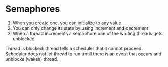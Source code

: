 # Semaphores

1. When you create one, you can initialize to any value
2. You can only change its state by using increment and decrement
3. When a thread increments a semaphore one of the waiting threads gets unblocked

Thread is blocked: thread tells a scheduler that it cannot proceed. Scheduler does not let thread to run untill there is an event that occurs and unblocks (wakes) thread.

```
